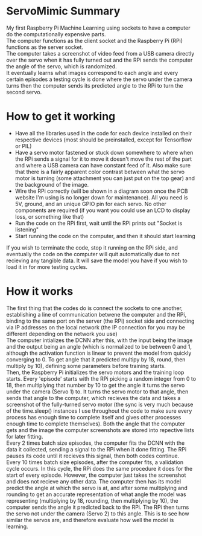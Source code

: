 # ServoMimic Summary
My first Raspberry Pi Machine Learning using sockets to have a computer do the computationally expensive parts. <br>
The computer functions as the client socket and the Raspberry Pi (RPi) functions as the server socket. <br>
The computer takes a screenshot of video feed from a USB camera directly over the servo when it has fully turned out and the RPi sends the computer the angle of the servo, which is randomized.<br>
It eventually learns what images correspond to each angle and every certain episodes a testing cycle is done where the servo under the camera turns then the computer sends its predicted angle to the RPi to turn the second servo.

# How to get it working
- Have all the libraries used in the code for each device installed on their respective devices (most should be preinstalled, except for Tensorflow or PIL)
- Have a servo motor fastened or stuck down somewhere to where when the RPi sends a signal for it to move it doesn't move the rest of the part and where a USB camera can have constant feed of it. Also make sure that there is a fairly apparent color contrast between what the servo motor is turning (some attachment you can just put on the top gear) and the background of the image. 
- Wire the RPi correctly (will be shown in a diagram soon once the PCB website I'm using is no longer down for maintenance). All you need is 5V, ground, and an unique GPIO pin for each servo. No other components are required (if you want you could use an LCD to display loss, or something like that)
- Run the code on the RPi first, wait until the RPi prints out "Socket is listening"
- Start running the code on the computer, and then it should start learning

If you wish to terminate the code, stop it running on the RPi side, and eventually the code on the computer will quit automatically due to not recieving any tangible data. It will save the model you have if you wish to load it in for more testing cycles. 

# How it works
The first thing that the codes do is connect the sockets to one another, establishing a line of communication betwene the computer and the RPi, binding to the same port on the server (the RPi) socket side and connecting via IP addresses on the local network (the IP connection for you may be different depending on the network you use)<br>
The computer intializes the DCNN after this, with the input being the image and the output being an angle (which is normalized to be between 0 and 1, although the activation function is linear to prevent the model from quickly converging to 0. To get angle that it predicted multipy by 18, round, then multiply by 10), defining some parameters before training starts.<br> 
Then, the Raspberry Pi initializes the servo motors and the training loop starts. Every 'episode' starts with the RPi picking a random integer from 0 to 18, then multiplying that number by 10 to get the angle it turns the servo under the camera (Servo 1) to. It turns the servo motor to that angle, then sends that angle to the computer, which recieves the data and takes a screenshot of the fully-turned servo motor (the sync is very much because of the time.sleep() instances I use throughout the code to make sure every process has enough time to complete itself and gives other processes enough time to complete themselves). Both the angle that the computer gets and the image the computer screenshots are stored into repective lists for later fitting.<br>
Every 2 times batch size episodes, the computer fits the DCNN with the data it collected, sending a signal to the RPi when it done fitting. The RPi pauses its code until it recieves this signal, then both codes continue.<br>
Every 10 times batch size episodes, after the computer fits, a validation cycle occurs. In this cycle, the RPi does the same procedure it does for the start of every episode. However, the computer just takes the screenshot and does not recieve any other data. The computer then has its model predict the angle at which the servo is at, and after some multiplying and rounding to get an accurate representation of what angle the model was representing (multiplying by 18, rounding, then multiplying by 10), the computer sends the angle it predicted back to the RPi. The RPi then turns the servo not under the camera (Servo 2) to this angle. This is to see how similar the servos are, and therefore evaluate how well the model is learning. 
